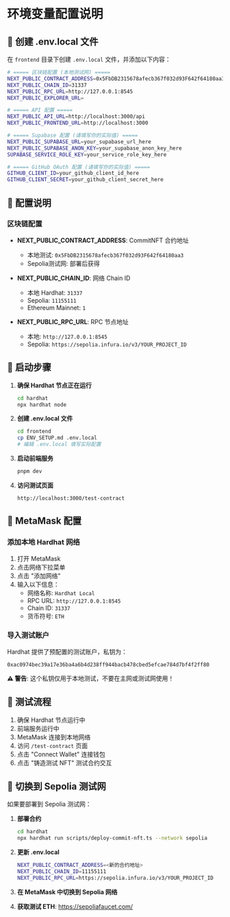 # 环境变量配置说明

## 🔧 创建 .env.local 文件

在 `frontend` 目录下创建 `.env.local` 文件，并添加以下内容：

```bash
# ===== 区块链配置 (本地测试网) =====
NEXT_PUBLIC_CONTRACT_ADDRESS=0x5FbDB2315678afecb367f032d93F642f64180aa3
NEXT_PUBLIC_CHAIN_ID=31337
NEXT_PUBLIC_RPC_URL=http://127.0.0.1:8545
NEXT_PUBLIC_EXPLORER_URL=

# ===== API 配置 =====
NEXT_PUBLIC_API_URL=http://localhost:3000/api
NEXT_PUBLIC_FRONTEND_URL=http://localhost:3000

# ===== Supabase 配置 (请填写你的实际值) =====
NEXT_PUBLIC_SUPABASE_URL=your_supabase_url_here
NEXT_PUBLIC_SUPABASE_ANON_KEY=your_supabase_anon_key_here
SUPABASE_SERVICE_ROLE_KEY=your_service_role_key_here

# ===== GitHub OAuth 配置 (请填写你的实际值) =====
GITHUB_CLIENT_ID=your_github_client_id_here
GITHUB_CLIENT_SECRET=your_github_client_secret_here
```

## 📝 配置说明

### 区块链配置

- **NEXT_PUBLIC_CONTRACT_ADDRESS**: CommitNFT 合约地址
  - 本地测试: `0x5FbDB2315678afecb367f032d93F642f64180aa3`
  - Sepolia测试网: 部署后获得

- **NEXT_PUBLIC_CHAIN_ID**: 网络 Chain ID
  - 本地 Hardhat: `31337`
  - Sepolia: `11155111`
  - Ethereum Mainnet: `1`

- **NEXT_PUBLIC_RPC_URL**: RPC 节点地址
  - 本地: `http://127.0.0.1:8545`
  - Sepolia: `https://sepolia.infura.io/v3/YOUR_PROJECT_ID`

## 🚀 启动步骤

1. **确保 Hardhat 节点正在运行**
   ```bash
   cd hardhat
   npx hardhat node
   ```

2. **创建 .env.local 文件**
   ```bash
   cd frontend
   cp ENV_SETUP.md .env.local
   # 编辑 .env.local 填写实际配置
   ```

3. **启动前端服务**
   ```bash
   pnpm dev
   ```

4. **访问测试页面**
   ```
   http://localhost:3000/test-contract
   ```

## 🦊 MetaMask 配置

### 添加本地 Hardhat 网络

1. 打开 MetaMask
2. 点击网络下拉菜单
3. 点击 "添加网络"
4. 输入以下信息：
   - 网络名称: `Hardhat Local`
   - RPC URL: `http://127.0.0.1:8545`
   - Chain ID: `31337`
   - 货币符号: `ETH`

### 导入测试账户

Hardhat 提供了预配置的测试账户，私钥为：
```
0xac0974bec39a17e36ba4a6b4d238ff944bacb478cbed5efcae784d7bf4f2ff80
```

**⚠️ 警告**: 这个私钥仅用于本地测试，不要在主网或测试网使用！

## 🧪 测试流程

1. 确保 Hardhat 节点运行中
2. 前端服务运行中
3. MetaMask 连接到本地网络
4. 访问 `/test-contract` 页面
5. 点击 "Connect Wallet" 连接钱包
6. 点击 "铸造测试 NFT" 测试合约交互

## 📡 切换到 Sepolia 测试网

如果要部署到 Sepolia 测试网：

1. **部署合约**
   ```bash
   cd hardhat
   npx hardhat run scripts/deploy-commit-nft.ts --network sepolia
   ```

2. **更新 .env.local**
   ```bash
   NEXT_PUBLIC_CONTRACT_ADDRESS=<新的合约地址>
   NEXT_PUBLIC_CHAIN_ID=11155111
   NEXT_PUBLIC_RPC_URL=https://sepolia.infura.io/v3/YOUR_PROJECT_ID
   ```

3. **在 MetaMask 中切换到 Sepolia 网络**

4. **获取测试 ETH**: https://sepoliafaucet.com/

